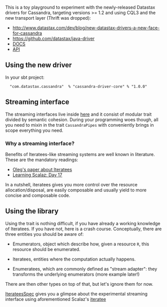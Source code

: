
This is a toy playground to experiment with the newly-released
Datastax drivers for Cassandra, targeting versions >= 1.2 and
using CQL3 and the new transport layer (Thrift was dropped):

* http://www.datastax.com/dev/blog/new-datastax-drivers-a-new-face-for-cassandra
* https://github.com/datastax/java-driver
* [DOCS](http://www.datastax.com/doc-source/developer/java-driver/)
* [API](http://www.datastax.com/drivers/java/apidocs/)

## Using the new driver

In your sbt project:

```
  "com.datastax.cassandra"  % "cassandra-driver-core" % "1.0.0"
```


## Streaming interface
The streaming interfaces live inside [here](https://github.com/adinapoli/achilles/blob/master/src/main/scala/org/cakesolutions/achilles/pipes.scala)
and it consist of modular trait divided by semantic cohesion. During your
programming woes though, all you need to mixin in the trait ```CassandraPipes```
with conveniently brings in scope everything you need.

### Why a streaming interface?
Benefits of Iteratees-like streaming systems are well known in literature. These
are the mandatory readings:

* [Oleg's paper about Iteratees](http://okmij.org/ftp/Haskell/Iteratee/describe.pdf)
* [Learning Scalaz: Day 17](http://eed3si9n.com/node/123)

In a nutshell, iteratees gives you more control over the resource allocation/disposal,
are easily composable and usually yield to more concise and composable code.

## Using the library
Using the trait is nothing difficult, if you have already a working knowledge
of Iteratees. If you have not, here is a crash course. Conceptually, there are
three entities you should be aware of:

* Emumerators, object which describe how, given a resource ``R``, this resource
  should be enumerated.

* Iteratees, entities where the computation actually happens.

* Enumeratees, which are commonly defined as "stream adapter": they transforms
  the underlying enumerators (more example later!)

There are then other types on top of that, but let's ignore them for now.

[IterateesSpec](https://github.com/adinapoli/achilles/blob/master/src/test/scala/org/cakesolutions/achilles/IterateesSpec.scala)
gives you a glimpse about the experimental streaming interface using aforementioned
Scalaz's [iteratee](https://github.com/scalaz/scalaz/tree/scalaz-seven/iteratee/src/main/scala/scalaz/iteratee)

